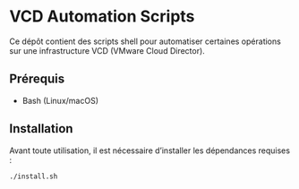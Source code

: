 # VCD Automation Scripts

Ce dépôt contient des scripts shell pour automatiser certaines opérations sur une infrastructure VCD (VMware Cloud Director).

## Prérequis

- Bash (Linux/macOS)

## Installation

Avant toute utilisation, il est nécessaire d’installer les dépendances requises :

```bash
./install.sh
